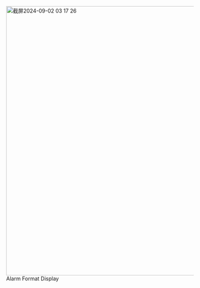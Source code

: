 <img width="724" alt="截屏2024-09-02 03 17 26" src="https://github.com/user-attachments/assets/24e897d9-66ea-4ef9-8033-b301e82209a2">
Alarm Format Display
